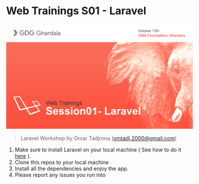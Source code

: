 # Web Trainings S01 - Laravel
![Event Cover](/imgs/Event-cover.jpg)
> Laravel Workshop by Omar Tadjrona (omtadj.2000@gmail.com)

1. Make sure to install Laravel on your local machine 
( See how to do it [here](https://www.youtube.com/watch?v=_dd4-HEPejU) ).
2. Clone this repos to your local machine 
3. Install all the dependencies and enjoy the app.
4. Please report any issues you run into 
